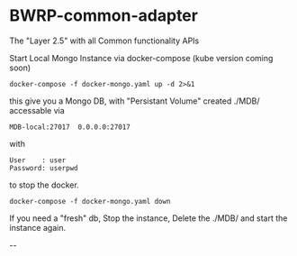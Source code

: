 

# BWRP-common-adapter
The "Layer 2.5" with all Common functionality APIs

Start Local Mongo Instance via docker-compose (kube version coming soon)

    docker-compose -f docker-mongo.yaml up -d 2>&1

this give you a Mongo DB, with "Persistant Volume" created ./MDB/ 
accessable via 

    MDB-local:27017  0.0.0.0:27017

with

    User    : user
    Password: userpwd

to stop the docker.

    docker-compose -f docker-mongo.yaml down

If you need a "fresh" db, Stop the instance, Delete the ./MDB/ and start the instance again.

--